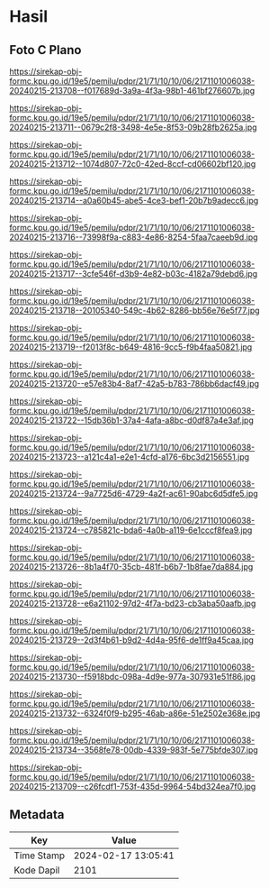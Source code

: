 # Hasil

## Foto C Plano

https://sirekap-obj-formc.kpu.go.id/19e5/pemilu/pdpr/21/71/10/10/06/2171101006038-20240215-213708--f017689d-3a9a-4f3a-98b1-461bf276607b.jpg

https://sirekap-obj-formc.kpu.go.id/19e5/pemilu/pdpr/21/71/10/10/06/2171101006038-20240215-213711--0679c2f8-3498-4e5e-8f53-09b28fb2625a.jpg

https://sirekap-obj-formc.kpu.go.id/19e5/pemilu/pdpr/21/71/10/10/06/2171101006038-20240215-213712--1074d807-72c0-42ed-8ccf-cd06602bf120.jpg

https://sirekap-obj-formc.kpu.go.id/19e5/pemilu/pdpr/21/71/10/10/06/2171101006038-20240215-213714--a0a60b45-abe5-4ce3-bef1-20b7b9adecc6.jpg

https://sirekap-obj-formc.kpu.go.id/19e5/pemilu/pdpr/21/71/10/10/06/2171101006038-20240215-213716--73998f9a-c883-4e86-8254-5faa7caeeb9d.jpg

https://sirekap-obj-formc.kpu.go.id/19e5/pemilu/pdpr/21/71/10/10/06/2171101006038-20240215-213717--3cfe546f-d3b9-4e82-b03c-4182a79debd6.jpg

https://sirekap-obj-formc.kpu.go.id/19e5/pemilu/pdpr/21/71/10/10/06/2171101006038-20240215-213718--20105340-549c-4b62-8286-bb56e76e5f77.jpg

https://sirekap-obj-formc.kpu.go.id/19e5/pemilu/pdpr/21/71/10/10/06/2171101006038-20240215-213719--f2013f8c-b649-4816-9cc5-f9b4faa50821.jpg

https://sirekap-obj-formc.kpu.go.id/19e5/pemilu/pdpr/21/71/10/10/06/2171101006038-20240215-213720--e57e83b4-8af7-42a5-b783-786bb6dacf49.jpg

https://sirekap-obj-formc.kpu.go.id/19e5/pemilu/pdpr/21/71/10/10/06/2171101006038-20240215-213722--15db36b1-37a4-4afa-a8bc-d0df87a4e3af.jpg

https://sirekap-obj-formc.kpu.go.id/19e5/pemilu/pdpr/21/71/10/10/06/2171101006038-20240215-213723--a121c4a1-e2e1-4cfd-a176-6bc3d2156551.jpg

https://sirekap-obj-formc.kpu.go.id/19e5/pemilu/pdpr/21/71/10/10/06/2171101006038-20240215-213724--9a7725d6-4729-4a2f-ac61-90abc6d5dfe5.jpg

https://sirekap-obj-formc.kpu.go.id/19e5/pemilu/pdpr/21/71/10/10/06/2171101006038-20240215-213724--c785821c-bda6-4a0b-a119-6e1cccf8fea9.jpg

https://sirekap-obj-formc.kpu.go.id/19e5/pemilu/pdpr/21/71/10/10/06/2171101006038-20240215-213726--8b1a4f70-35cb-481f-b6b7-1b8fae7da884.jpg

https://sirekap-obj-formc.kpu.go.id/19e5/pemilu/pdpr/21/71/10/10/06/2171101006038-20240215-213728--e6a21102-97d2-4f7a-bd23-cb3aba50aafb.jpg

https://sirekap-obj-formc.kpu.go.id/19e5/pemilu/pdpr/21/71/10/10/06/2171101006038-20240215-213729--2d3f4b61-b9d2-4d4a-95f6-de1ff9a45caa.jpg

https://sirekap-obj-formc.kpu.go.id/19e5/pemilu/pdpr/21/71/10/10/06/2171101006038-20240215-213730--f5918bdc-098a-4d9e-977a-307931e51f86.jpg

https://sirekap-obj-formc.kpu.go.id/19e5/pemilu/pdpr/21/71/10/10/06/2171101006038-20240215-213732--6324f0f9-b295-46ab-a86e-51e2502e368e.jpg

https://sirekap-obj-formc.kpu.go.id/19e5/pemilu/pdpr/21/71/10/10/06/2171101006038-20240215-213734--3568fe78-00db-4339-983f-5e775bfde307.jpg

https://sirekap-obj-formc.kpu.go.id/19e5/pemilu/pdpr/21/71/10/10/06/2171101006038-20240215-213709--c26fcdf1-753f-435d-9964-54bd324ea7f0.jpg


## Metadata

| Key        | Value               |
| ---------- | ------------------- |
| Time Stamp | 2024-02-17 13:05:41 |
| Kode Dapil | 2101                |




